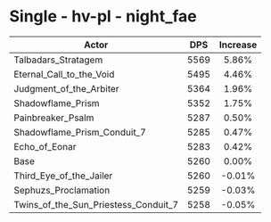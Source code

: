 # Single - hv-pl - night_fae
| Actor | DPS | Increase |
|---|:---:|:---:|
|Talbadars_Stratagem|5569|5.86%|
|Eternal_Call_to_the_Void|5495|4.46%|
|Judgment_of_the_Arbiter|5364|1.96%|
|Shadowflame_Prism|5352|1.75%|
|Painbreaker_Psalm|5287|0.50%|
|Shadowflame_Prism_Conduit_7|5285|0.47%|
|Echo_of_Eonar|5283|0.42%|
|Base|5260|0.00%|
|Third_Eye_of_the_Jailer|5260|-0.01%|
|Sephuzs_Proclamation|5259|-0.03%|
|Twins_of_the_Sun_Priestess_Conduit_7|5258|-0.05%|
